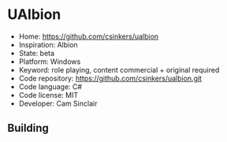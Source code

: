 # UAlbion

- Home: https://github.com/csinkers/ualbion
- Inspiration: Albion
- State: beta
- Platform: Windows
- Keyword: role playing, content commercial + original required
- Code repository: https://github.com/csinkers/ualbion.git
- Code language: C#
- Code license: MIT
- Developer: Cam Sinclair

## Building
